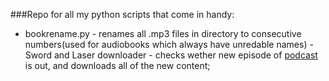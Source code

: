 ###Repo for all my python scripts that come in handy:

- bookrename.py - renames all .mp3 files in directory to consecutive numbers(used for audiobooks which always have unredable  names)
-Sword and Laser downloader - checks wether new episode of [podcast](http://swordandlaser.com/) is out, and downloads all of the new content;

